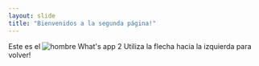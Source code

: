 ```yaml
---
layout: slide
title: "Bienvenidos a la segunda página!"
---
```

Este es el ![*hombre **What's app 2***](https://pbs.twimg.com/media/EzVST9YVEAYsn7y?format=jpg&name=360x360)
Utiliza la flecha hacia la izquierda para volver!
